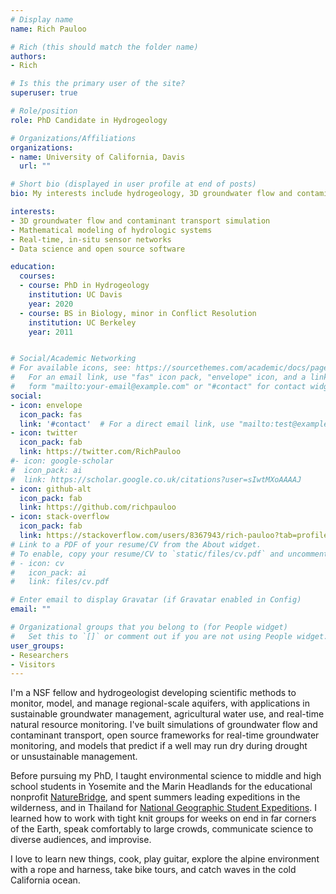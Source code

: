 ```yaml
---
# Display name
name: Rich Pauloo

# Rich (this should match the folder name)
authors:
- Rich

# Is this the primary user of the site?
superuser: true

# Role/position
role: PhD Candidate in Hydrogeology

# Organizations/Affiliations
organizations:
- name: University of California, Davis
  url: ""

# Short bio (displayed in user profile at end of posts)
bio: My interests include hydrogeology, 3D groundwater flow and contaminant transport simulation, data science and web technologies, and building simple solutions to complex problems.

interests:
- 3D groundwater flow and contaminant transport simulation
- Mathematical modeling of hydrologic systems
- Real-time, in-situ sensor networks
- Data science and open source software

education:
  courses:
  - course: PhD in Hydrogeology
    institution: UC Davis
    year: 2020
  - course: BS in Biology, minor in Conflict Resolution
    institution: UC Berkeley
    year: 2011


# Social/Academic Networking
# For available icons, see: https://sourcethemes.com/academic/docs/page-builder/#icons
#   For an email link, use "fas" icon pack, "envelope" icon, and a link in the
#   form "mailto:your-email@example.com" or "#contact" for contact widget.
social:
- icon: envelope
  icon_pack: fas
  link: '#contact'  # For a direct email link, use "mailto:test@example.org".
- icon: twitter
  icon_pack: fab
  link: https://twitter.com/RichPauloo
#- icon: google-scholar
#  icon_pack: ai
#  link: https://scholar.google.co.uk/citations?user=sIwtMXoAAAAJ
- icon: github-alt
  icon_pack: fab
  link: https://github.com/richpauloo
- icon: stack-overflow
  icon_pack: fab
  link: https://stackoverflow.com/users/8367943/rich-pauloo?tab=profile
# Link to a PDF of your resume/CV from the About widget.
# To enable, copy your resume/CV to `static/files/cv.pdf` and uncomment the lines below.
# - icon: cv
#   icon_pack: ai
#   link: files/cv.pdf

# Enter email to display Gravatar (if Gravatar enabled in Config)
email: ""

# Organizational groups that you belong to (for People widget)
#   Set this to `[]` or comment out if you are not using People widget.
user_groups:
- Researchers
- Visitors
---
```


I'm a NSF fellow and hydrogeologist developing scientific methods to monitor, model, and manage regional-scale aquifers, with applications in sustainable groundwater management, agricultural water use, and real-time natural resource monitoring. I've built simulations of groundwater flow and contaminant transport, open source frameworks for real-time groundwater monitoring, and models that predict if a well may run dry during drought or unsustainable management. 

Before pursuing my PhD, I taught environmental science to middle and high school students in Yosemite and the Marin Headlands for the educational nonprofit [NatureBridge](https://naturebridge.org/), and spent summers leading expeditions in the wilderness, and in Thailand for [National Geographic Student Expeditions](https://www.nationalgeographic.com/student-expeditions/). I learned how to work with tight knit groups for weeks on end in far corners of the Earth, speak comfortably to large crowds, communicate science to diverse audiences, and improvise. 

I love to learn new things, cook, play guitar, explore the alpine environment with a rope and harness, take bike tours, and catch waves in the cold California ocean.

